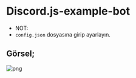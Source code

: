# Discord.js-example-bot

- NOT:
- `config.json` dosyasına girip ayarlayın.

## Görsel;
![png](https://cdn.discordapp.com/attachments/1072603958729789523/1089966208968822936/Screenshot_20230327_203606_Termux.jpg)
